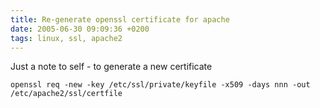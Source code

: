 ```yaml
---
title: Re-generate openssl certificate for apache
date: 2005-06-30 09:09:36 +0200
tags: linux, ssl, apache2
---
```


Just a note to self - to generate a new certificate

    openssl req -new -key /etc/ssl/private/keyfile -x509 -days nnn -out /etc/apache2/ssl/certfile
